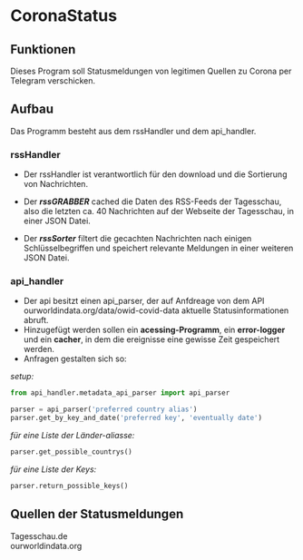 # CoronaStatus

## Funktionen

Dieses Program soll Statusmeldungen von legitimen Quellen zu Corona per Telegram verschicken.

## Aufbau

Das Programm besteht aus dem rssHandler und dem api_handler.

### rssHandler

* Der rssHandler ist verantwortlich für den download und die Sortierung von Nachrichten.

* Der _**rssGRABBER**_ cached die Daten des RSS-Feeds der Tagesschau, also die letzten ca. 40 Nachrichten auf der Webseite der Tagesschau, in einer JSON Datei.

* Der _**rssSorter**_ filtert die gecachten Nachrichten nach einigen Schlüsselbegriffen und speichert relevante Meldungen in einer weiteren JSON Datei.

### api_handler

* Der api besitzt einen api_parser, der auf Anfdreage von dem API ourworldindata.org/data/owid-covid-data aktuelle Statusinformationen abruft.
* Hinzugefügt werden sollen ein **acessing-Programm**, ein **error-logger** und ein **cacher**, in dem die ereignisse eine gewisse Zeit gespeichert werden.
* Anfragen gestalten sich so:

_setup:_

```python
from api_handler.metadata_api_parser import api_parser

parser = api_parser('preferred country alias')
parser.get_by_key_and_date('preferred key', 'eventually date')
```

_für eine Liste der Länder-aliasse:_

```python
parser.get_possible_countrys()
```

_für eine Liste der Keys:_

```python
parser.return_possible_keys()
```

## Quellen der Statusmeldungen

Tagesschau.de\
ourworldindata.org
